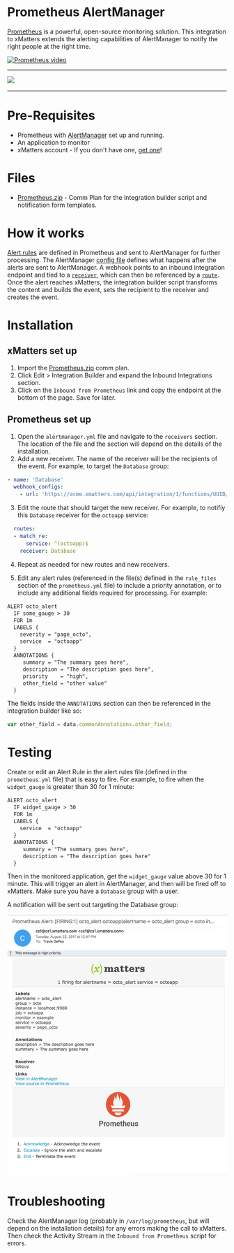 # Prometheus AlertManager
[Prometheus](https://prometheus.io/) is a powerful, open-source monitoring solution. This integration to xMatters extends the alerting capabilities of AlertManager to notify the right people at the right time. 

[![Prometheus video](https://img.youtube.com/vi/cBP7w_NhkBA/0.jpg)](https://youtu.be/cBP7w_NhkBA)

---------

<kbd>
  <img src="https://github.com/xmatters/xMatters-Labs/raw/master/media/disclaimer.png">
</kbd>

---------


# Pre-Requisites
* Prometheus with [AlertManager](https://github.com/prometheus/alertmanager) set up and running. 
* An application to monitor
* xMatters account - If you don't have one, [get one](https://www.xmatters.com)!

# Files
* [Prometheus.zip](Prometheus.zip) - Comm Plan for the integration builder script and notification form templates. 

# How it works
[Alert rules](https://prometheus.io/docs/alerting/rules/) are defined in Prometheus and sent to AlertManager for further processing. The AlertManager [config file](https://prometheus.io/docs/alerting/configuration/#configuration-file) defines what happens after the alerts are sent to AlertManager. A webhook points to an inbound integration endpoint and tied to a [`receiver`](https://prometheus.io/docs/alerting/configuration/#<receiver>), which can then be referenced by a [`route`](https://prometheus.io/docs/alerting/configuration/#<route>). Once the alert reaches xMatters, the integration builder script transforms the content and builds the event, sets the recipient to the receiver and creates the event. 

# Installation

## xMatters set up
1. Import the [Prometheus.zip](Prometheus.zip) comm plan. 
2. Click Edit > Integration Builder and expand the Inbound Integrations section. 
3. Click on the `Inbound from Prometheus` link and copy the endpoint at the bottom of the page. Save for later. 


## Prometheus set up
1. Open the `alertmanager.yml` file and navigate to the `receivers` section. The location of the file and the section will depend on the details of the installation. 
2. Add a new receiver. The name of the receiver will be the recipients of the event. For example, to target the `Database` group:

```yaml
- name: 'Database'
  webhook_configs:
    - url: 'https://acme.xmatters.com/api/integration/1/functions/UUID/triggers?apiKey=KEY'
```

3. Edit the route that should target the new receiver. For example, to notifiy this `Database` receiver for the `octoapp` service:

```yaml
  routes:
  - match_re:
      service: ^(octoapp)$
    receiver: Database
```

4. Repeat as needed for new routes and new receivers. 

5. Edit any alert rules (referenced in the file(s) defined in the `rule_files` section of the `prometheus.yml` file) to include a priority annotation, or to include any additional fields required for processing. For example:

```
ALERT octo_alert
  IF some_gauge > 30
  FOR 1m
  LABELS { 
    severity = "page_octo",
    service  = "octoapp"
  }
  ANNOTATIONS {
     summary = "The summary goes here",
     description = "The description goes here",
     priority    = "high",
     other_field = "other value"
  }
```

   The fields inside the `ANNOTATIONS` section can then be referenced in the integration builder like so:
```javascript
var other_field = data.commonAnnotations.other_field;
```

# Testing
Create or edit an Alert Rule in the alert rules file (defined in the `prometheus.yml` file) that is easy to fire. For example, to fire when the `widget_gauge` is greater than 30 for 1 minute:

```
ALERT octo_alert
  IF widget_gauge > 30
  FOR 1m
  LABELS { 
    service  = "octoapp"
  }
  ANNOTATIONS {
     summary = "The summary goes here",
     description = "The description goes here"
  }
```

Then in the monitored application, get the `widget_gauge` value above 30 for 1 minute. This will trigger an alert in AlertManager, and then will be fired off to xMatters. Make sure you have a `Database` group with a user. 

A notification will be sent out targeting the Database group:

<kbd>
	<img src="media/notification.png" width="600">
</kbd>



# Troubleshooting
Check the AlertManager log (probably in `/var/log/prometheus`, but will depend on the installation details) for any errors making the call to xMatters. Then check the Activity Stream in the `Inbound from Prometheus` script for errors. 

